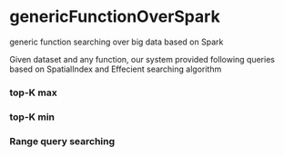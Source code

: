# genericFunctionOverSpark
generic function searching over big data based on Spark

Given dataset and any function, our system provided following queries based on SpatialIndex and Effecient searching algorithm

### top-K max 

### top-K min

### Range query searching
